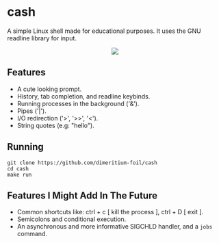 # cash
A simple Linux shell made for educational purposes. It uses the GNU readline library for input.

<p align="center">
  <img src=https://rimgo.pussthecat.org/sgDSCsx.png />
</p>

## Features
* A cute looking prompt.
* History, tab completion, and readline keybinds.
* Running processes in the background ('&').
* Pipes ('|').
* I/O redirection ('>', '>>', '<').
* String quotes (e.g: "hello").

## Running
```
git clone https://github.com/dimeritium-foil/cash
cd cash
make run
```

## Features I Might Add In The Future
* Common shortcuts like: ctrl + c [ kill the process ], ctrl + D [ exit ].
* Semicolons and conditional execution.
* An asynchronous and more informative SIGCHLD handler, and a `jobs` command.

